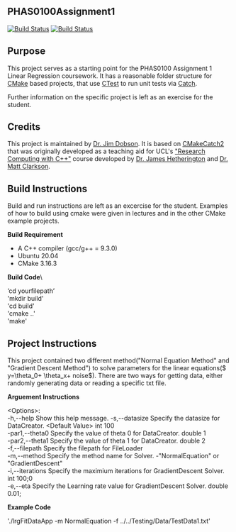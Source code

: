 PHAS0100Assignment1
------------------

[![Build Status](https://travis-ci.com/[USERNAME]/PHAS0100Assignment1.svg?branch=master)](https://travis-ci.com/[USERNAME]/PHAS0100Assignment1)
[![Build Status](https://ci.appveyor.com/api/projects/status/[APPVEYOR_ID]/branch/master)](https://ci.appveyor.com/project/[USERNAME]/PHAS0100Assignment1)


Purpose
-------

This project serves as a starting point for the PHAS0100 Assignment 1 Linear Regression coursework. It has a reasonable folder structure for [CMake](https://cmake.org/) based projects,
that use [CTest](https://cmake.org/) to run unit tests via [Catch](https://github.com/catchorg/Catch2). 

Further information on the specific project is left as an exercise for the student.


Credits
-------

This project is maintained by [Dr. Jim Dobson](https://www.ucl.ac.uk/physics-astronomy/people/dr-jim-dobson). It is based on [CMakeCatch2](https://github.com/UCL/CMakeCatch2.git) that was originally developed as a teaching aid for UCL's ["Research Computing with C++"](http://rits.github-pages.ucl.ac.uk/research-computing-with-cpp/)
course developed by [Dr. James Hetherington](http://www.ucl.ac.uk/research-it-services/people/james)
and [Dr. Matt Clarkson](https://iris.ucl.ac.uk/iris/browse/profile?upi=MJCLA42).


Build Instructions
------------------

Build and run instructions are left as an excercise for the student. Examples of how to build using cmake were given in lectures and in the other CMake example projects.

**Build Requirement** 
- A C++ compiler (gcc/g++ = 9.3.0)
- Ubuntu 20.04 
- CMake 3.16.3

**Build Code**\

‘cd yourfilepath’\
'mkdir build'\
'cd build'\
'cmake ..'\
'make'

Project Instructions
--------------------
This project contained two different method("Normal Equation Method" and "Gradient Descent Method") to solve parameters for the linear equations($ y=\theta_0+ \theta_x+ noise$). There are two ways for getting data, either randomly generating data or reading a specific txt file.

**Arguement  Instructions** 

\<Options\>: \
    -h,--help                  Show this help message.
    -s,--datasize              Specify the datasize for DataCreator.                \<Default Value\> int 100\
    -par1,--theta0             Specify the value of theta 0 for DataCreator.        <Default Value> double 1\
    -par2,--theta1             Specify the value of theta 1 for DataCreator.        <Default Value> double 2\
    -f,--filepath              Specify the filepath for FileLoader \
    -m,--method<Compulsory>   Specify the method name for Solver.   -"NormalEquation"  or  "GradientDescent" \
    -i,--iterations            Specify the maximium iterations for GradientDescent Solver.  <Default Value> int 100;0 \
    -e,--eta                   Specify the Learning rate value for GradientDescent Solver.  <Default Value> double 0.01; 

**Example Code**

'./lrgFitDataApp -m NormalEquation -f ../../Testing/Data/TestData1.txt'
